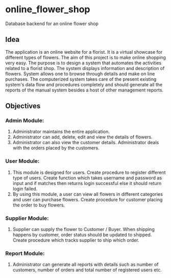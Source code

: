 # online_flower_shop
Database backend for an online flower shop

## Idea
The application is an online website for a florist. It is a virtual showcase for different types of
flowers.
The aim of this project is to make online shopping very easy. The purpose is to design a system
that automates the activities related to a florist shop.
The system displays information and description of flowers. System allows one to browse
through details and make on line purchases. The computerized system takes care of the present
existing system's data flow and procedures completely and should generate all the reports of
the manual system besides a host of other management reports. 


## Objectives

### Admin Module:
1. Administrator maintains the entire application.
2. Administrator can add, delete, edit and view the details of flowers.
3. Administrator can also view the customer details. Administrator deals with the orders
placed by the customers.

### User Module:
1. This module is designed for users. Create procedure to register different type of users. Create function which takes username and password as input and if matches then returns login successful else it should return login failed.
2. By using this module, a user can view all flowers in different categories and user can purchase flowers. Create procedure for customer placing the order to buy flowers.
   
### Supplier Module:
1. Supplier can supply the flower to Customer / Buyer. When shipping happens by customer, order status should be updated to shipped. Create procedure which tracks supplier to ship which order.
   
### Report Module:
1. Administrator can generate all reports with details such as number of customers, number of orders and total number of registered users etc.
